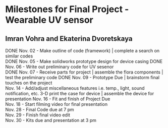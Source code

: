 # Milestones for Final Project - Wearable UV sensor
## Imran Vohra and Ekaterina Dvoretskaya



DONE  Nov. 02 - Make outline of code (framework) | complete a search on similar codes   
DONE  Nov. 05 - Make solidworks prototype design for device casing 
DONE  Nov. 06 - Write out preliminary code for UV sesenor  
DONE  Nov. 07 - Receive parts for project | assemble the flora components | test the preliminary code
DONE  Nov. 09 - Prototype Due | brainstorm final touches on the project  
      Nov. 14 - Add/adjust miscellaneous features i.e. temp., light, sound notification, etc. 3-D print the case for device | assemble the device for presentation 
      Nov. 16 - Fit and finish of Project Due  
      Nov. 18 - Start filming video for final presentation  
      Nov. 28 - Final Code due at 7 pm  
      Nov. 29 - Finish final video edit  
      Nov. 30 - Kits due and presentation at 3 pm
